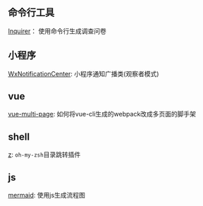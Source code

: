 ## 命令行工具
[Inquirer](https://github.com/SBoudrias/Inquirer.js)： 使用命令行生成调查问卷 

## 小程序
[WxNotificationCenter](https://github.com/icindy/WxNotificationCenter): 小程序通知广播类(观察者模式)

## vue
[vue-multi-page](https://github.com/jarvan4dev/vue-multi-page): 如何将vue-cli生成的webpack改成多页面的脚手架

## shell
[z](https://github.com/robbyrussell/oh-my-zsh/tree/master/plugins/z): `oh-my-zsh`目录跳转插件


## js
[mermaid](https://github.com/knsv/mermaid): 使用js生成流程图